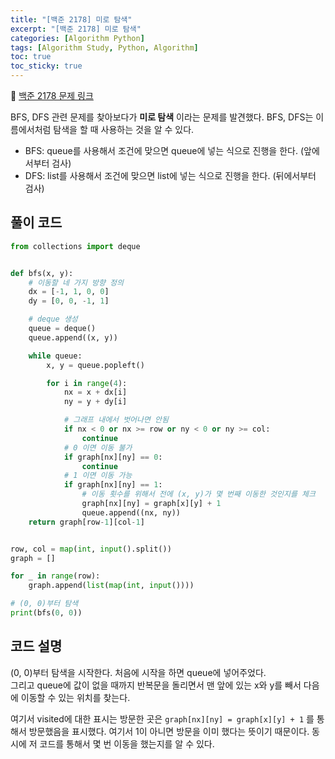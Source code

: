 ```yaml
---
title: "[백준 2178] 미로 탐색"
excerpt: "[백준 2178] 미로 탐색"
categories: [Algorithm Python]
tags: [Algorithm Study, Python, Algorithm]
toc: true
toc_sticky: true
---
```


📌 [백준 2178 문제 링크](https://www.acmicpc.net/problem/2178) <br>

BFS, DFS 관련 문제를 찾아보다가 **미로 탐색** 이라는 문제를 발견했다. BFS, DFS는 이름에서처럼 탐색을 할 때 사용하는 것을 알 수 있다. <br>

- BFS: queue를 사용해서 조건에 맞으면 queue에 넣는 식으로 진행을 한다. (앞에서부터 검사)
- DFS: list를 사용해서 조건에 맞으면 list에 넣는 식으로 진행을 한다. (뒤에서부터 검사)

## 풀이 코드

```python
from collections import deque


def bfs(x, y):
    # 이동할 네 가지 방향 정의
    dx = [-1, 1, 0, 0]
    dy = [0, 0, -1, 1]

    # deque 생성
    queue = deque()
    queue.append((x, y))

    while queue:
        x, y = queue.popleft()

        for i in range(4):
            nx = x + dx[i]
            ny = y + dy[i]

            # 그래프 내에서 벗어나면 안됨
            if nx < 0 or nx >= row or ny < 0 or ny >= col:
                continue
            # 0 이면 이동 불가
            if graph[nx][ny] == 0:
                continue
            # 1 이면 이동 가능
            if graph[nx][ny] == 1:
                # 이동 횟수를 위해서 전에 (x, y)가 몇 번째 이동한 것인지를 체크
                graph[nx][ny] = graph[x][y] + 1
                queue.append((nx, ny))
    return graph[row-1][col-1]


row, col = map(int, input().split())
graph = []

for _ in range(row):
    graph.append(list(map(int, input())))

# (0, 0)부터 탐색
print(bfs(0, 0))
```

## 코드 설명

(0, 0)부터 탐색을 시작한다. 처음에 시작을 하면 queue에 넣어주었다. <br>
그리고 queue에 값이 없을 때까지 반복문을 돌리면서 맨 앞에 있는 x와 y를 빼서 다음에 이동할 수 있는 위치를 찾는다. <br>

여기서 visited에 대한 표시는 방문한 곳은 `graph[nx][ny] = graph[x][y] + 1` 를 통해서 방문했음을 표시했다. 여기서 1이 아니면 방문을 이미 했다는 뜻이기 때문이다. 동시에 저 코드를 통해서 몇 번 이동을 했는지를 알 수 있다.
